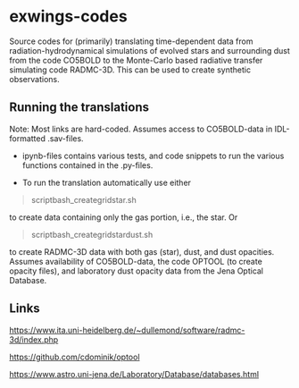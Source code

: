 # exwings-codes

Source codes for (primarily) translating time-dependent data from radiation-hydrodynamical simulations of evolved stars and surrounding dust from the code CO5BOLD to the Monte-Carlo based radiative transfer simulating code RADMC-3D. This can be used to create synthetic observations.


## Running the translations

Note: Most links are hard-coded. Assumes access to CO5BOLD-data in IDL-formatted .sav-files.

- ipynb-files contains various tests, and code snippets to run the various functions contained in the .py-files.

- To run the translation automatically use either

> scriptbash_creategridstar.sh

to create data containing only the gas portion, i.e., the star. Or

> scriptbash_creategridstardust.sh

to create RADMC-3D data with both gas (star), dust, and dust opacities. Assumes availability of CO5BOLD-data, the code OPTOOL (to create opacity files), and laboratory dust opacity data from the Jena Optical Database.


## Links

https://www.ita.uni-heidelberg.de/~dullemond/software/radmc-3d/index.php

https://github.com/cdominik/optool

https://www.astro.uni-jena.de/Laboratory/Database/databases.html

